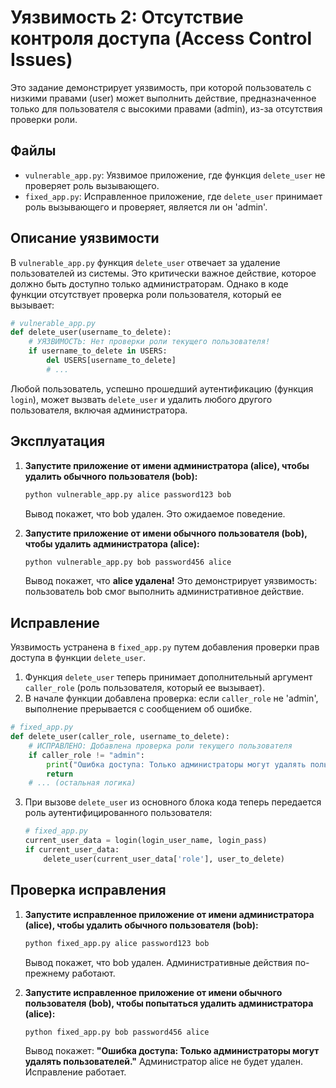 # Уязвимость 2: Отсутствие контроля доступа (Access Control Issues)

Это задание демонстрирует уязвимость, при которой пользователь с низкими правами (user) может выполнить действие, предназначенное только для пользователя с высокими правами (admin), из-за отсутствия проверки роли.

## Файлы

*   `vulnerable_app.py`: Уязвимое приложение, где функция `delete_user` не проверяет роль вызывающего.
*   `fixed_app.py`: Исправленное приложение, где `delete_user` принимает роль вызывающего и проверяет, является ли он 'admin'.

## Описание уязвимости

В `vulnerable_app.py` функция `delete_user` отвечает за удаление пользователей из системы. Это критически важное действие, которое должно быть доступно только администраторам. Однако в коде функции отсутствует проверка роли пользователя, который ее вызывает:

```python
# vulnerable_app.py
def delete_user(username_to_delete):
    # УЯЗВИМОСТЬ: Нет проверки роли текущего пользователя!
    if username_to_delete in USERS:
        del USERS[username_to_delete]
        # ...
```
Любой пользователь, успешно прошедший аутентификацию (функция `login`), может вызвать `delete_user` и удалить любого другого пользователя, включая администратора.

## Эксплуатация

1.  **Запустите приложение от имени администратора (alice), чтобы удалить обычного пользователя (bob):**
    ```bash
    python vulnerable_app.py alice password123 bob
    ```
    Вывод покажет, что bob удален. Это ожидаемое поведение.

2.  **Запустите приложение от имени обычного пользователя (bob), чтобы удалить администратора (alice):**
    ```bash
    python vulnerable_app.py bob password456 alice
    ```
    Вывод покажет, что **alice удалена!** Это демонстрирует уязвимость: пользователь bob смог выполнить административное действие.

## Исправление

Уязвимость устранена в `fixed_app.py` путем добавления проверки прав доступа в функции `delete_user`.

1.  Функция `delete_user` теперь принимает дополнительный аргумент `caller_role` (роль пользователя, который ее вызывает).
2.  В начале функции добавлена проверка: если `caller_role` не 'admin', выполнение прерывается с сообщением об ошибке.

```python
# fixed_app.py
def delete_user(caller_role, username_to_delete):
    # ИСПРАВЛЕНО: Добавлена проверка роли текущего пользователя
    if caller_role != "admin":
        print("Ошибка доступа: Только администраторы могут удалять пользователей.")
        return
    # ... (остальная логика)
```
3.  При вызове `delete_user` из основного блока кода теперь передается роль аутентифицированного пользователя:
    ```python
    # fixed_app.py
    current_user_data = login(login_user_name, login_pass)
    if current_user_data:
        delete_user(current_user_data['role'], user_to_delete)
    ```

## Проверка исправления

1.  **Запустите исправленное приложение от имени администратора (alice), чтобы удалить обычного пользователя (bob):**
    ```bash
    python fixed_app.py alice password123 bob
    ```
    Вывод покажет, что bob удален. Административные действия по-прежнему работают.

2.  **Запустите исправленное приложение от имени обычного пользователя (bob), чтобы попытаться удалить администратора (alice):**
    ```bash
    python fixed_app.py bob password456 alice
    ```
    Вывод покажет: **"Ошибка доступа: Только администраторы могут удалять пользователей."** Администратор alice не будет удален. Исправление работает. 